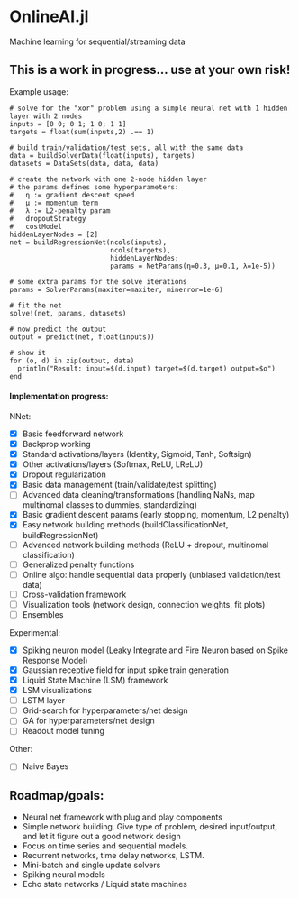 # OnlineAI.jl

Machine learning for sequential/streaming data

## This is a work in progress... use at your own risk!

Example usage:

```
# solve for the "xor" problem using a simple neural net with 1 hidden layer with 2 nodes
inputs = [0 0; 0 1; 1 0; 1 1]
targets = float(sum(inputs,2) .== 1)

# build train/validation/test sets, all with the same data
data = buildSolverData(float(inputs), targets)
datasets = DataSets(data, data, data)

# create the network with one 2-node hidden layer
# the params defines some hyperparameters:
#   η := gradient descent speed
#   μ := momentum term
#   λ := L2-penalty param
#   dropoutStrategy
#   costModel
hiddenLayerNodes = [2]
net = buildRegressionNet(ncols(inputs),
                         ncols(targets),
                         hiddenLayerNodes;
                         params = NetParams(η=0.3, μ=0.1, λ=1e-5))

# some extra params for the solve iterations
params = SolverParams(maxiter=maxiter, minerror=1e-6)

# fit the net
solve!(net, params, datasets)

# now predict the output
output = predict(net, float(inputs))

# show it
for (o, d) in zip(output, data)
  println("Result: input=$(d.input) target=$(d.target) output=$o")
end
```

#### Implementation progress:

NNet:

- [x] Basic feedforward network
- [x] Backprop working
- [x] Standard activations/layers (Identity, Sigmoid, Tanh, Softsign)
- [x] Other activations/layers (Softmax, ReLU, LReLU)
- [x] Dropout regularization
- [x] Basic data management (train/validate/test splitting)
- [ ] Advanced data cleaning/transformations (handling NaNs, map multinomal classes to dummies, standardizing)
- [x] Basic gradient descent params (early stopping, momentum, L2 penalty)
- [x] Easy network building methods (buildClassificationNet, buildRegressionNet)
- [ ] Advanced network building methods (ReLU + dropout, multinomal classification)
- [ ] Generalized penalty functions
- [ ] Online algo: handle sequential data properly (unbiased validation/test data)
- [ ] Cross-validation framework
- [ ] Visualization tools (network design, connection weights, fit plots)
- [ ] Ensembles

Experimental:

- [x] Spiking neuron model (Leaky Integrate and Fire Neuron based on Spike Response Model)
- [x] Gaussian receptive field for input spike train generation
- [x] Liquid State Machine (LSM) framework
- [x] LSM visualizations
- [ ] LSTM layer
- [ ] Grid-search for hyperparameters/net design
- [ ] GA for hyperparameters/net design
- [ ] Readout model tuning

Other:

- [ ] Naive Bayes


## Roadmap/goals:
- Neural net framework with plug and play components
- Simple network building.  Give type of problem, desired input/output, and let it figure out a good network design
- Focus on time series and sequential models.
- Recurrent networks, time delay networks, LSTM.
- Mini-batch and single update solvers
- Spiking neural models
- Echo state networks / Liquid state machines

